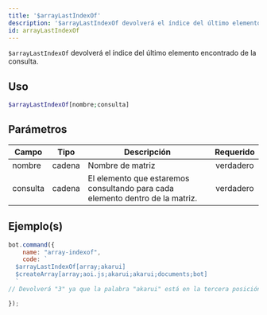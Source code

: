 ```yaml
---
title: '$arrayLastIndexOf'
description: '$arrayLastIndexOf devolverá el índice del último elemento encontrado de la consulta.'
id: arrayLastIndexOf
---
```


`$arrayLastIndexOf` devolverá el índice del último elemento encontrado de la consulta.

## Uso

```php
$arrayLastIndexOf[nombre;consulta]
```

## Parámetros

| Campo    | Tipo   | Descripción                                                                   | Requerido |
| -------- | ------ | ----------------------------------------------------------------------------- |:---------:|
| nombre   | cadena | Nombre de matriz                                                              | verdadero |
| consulta | cadena | El elemento que estaremos consultando para cada elemento dentro de la matriz. | verdadero |

## Ejemplo(s)

```javascript
bot.command({
    name: "array-indexof",
    code: `
  $arrayLastIndexOf[array;akarui]
  $createArray[array;aoi.js;akarui;akarui;documents;bot]
  `
// Devolverá "3" ya que la palabra "akarui" está en la tercera posición de la matriz.

});
```